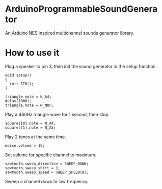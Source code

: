 # ArduinoProgrammableSoundGenerator
An Arduino NES inspired multichannel sounds generator library.
# How to use it
Plug a speaker to pin 3, then init the sound generator in the setup function.
```
void setup()
{
  init_SID();
}
```
```
triangle.note = N_A4;
delay(1000);
triangle.note = N_NOP;
```
Play a 440Hz triangle wave for 1 second, then stop.
```
squares[0].note = N_A4;
squares[1].note = N_A5;
```
Play 2 tones at the same time.
```
noise.volume = 15;
```
Set volume for specific channel to maximum.
```
sawtooth.sweep_direction = SWEEP_DOWN;
sawtooth.sweep_shift = 1;
sawtooth.sweep_speed = SWEEP_SPEED(8);
```
Sweep a channel down to low frequency.